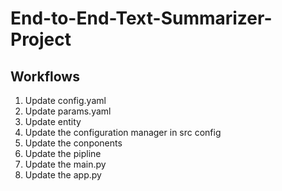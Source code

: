 # End-to-End-Text-Summarizer-Project

## Workflows

1. Update config.yaml
2. Update params.yaml
3. Update entity
4. Update the configuration manager in src config
5. Update the conponents
6. Update the pipline
7. Update the main.py
8. Update the app.py


